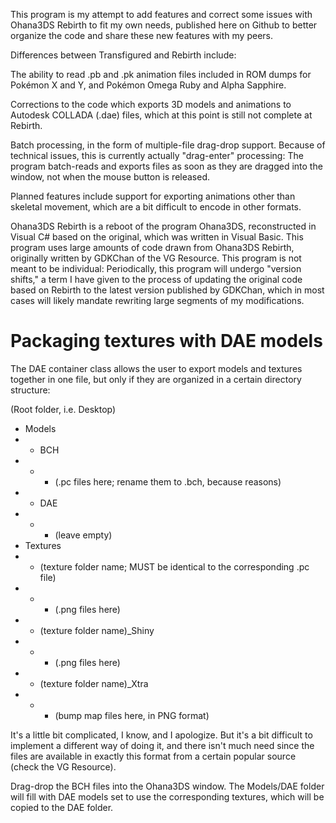 This program is my attempt to add features and correct some issues with Ohana3DS Rebirth to fit my own needs, published here on Github to better organize the code and share these new features with my peers.

Differences between Transfigured and Rebirth include:

The ability to read .pb and .pk animation files included in ROM dumps for Pokémon X and Y, and Pokémon Omega Ruby and Alpha Sapphire.

Corrections to the code which exports 3D models and animations to Autodesk COLLADA (.dae) files, which at this point is still not complete at Rebirth.

Batch processing, in the form of multiple-file drag-drop support. Because of technical issues, this is currently actually "drag-enter" processing: The program batch-reads and exports files as soon as they are dragged into the window, not when the mouse button is released.

Planned features include support for exporting animations other than skeletal movement, which are a bit difficult to encode in other formats.

Ohana3DS Rebirth is a reboot of the program Ohana3DS, reconstructed in Visual C# based on the original, which was written in Visual Basic. This program uses large amounts of code drawn from Ohana3DS Rebirth, originally written by GDKChan of the VG Resource. This program is not meant to be individual: Periodically, this program will undergo "version shifts," a term I have given to the process of updating the original code based on Rebirth to the latest version published by GDKChan, which in most cases will likely mandate rewriting large segments of my modifications.

# Packaging textures with DAE models
The DAE container class allows the user to export models and textures together in one file, but only if they are organized in a certain directory structure:

(Root folder, i.e. Desktop)
- Models
- - BCH
- - - (.pc files here; rename them to .bch, because reasons)
- - DAE
- - - (leave empty)
- Textures
- - (texture folder name; MUST be identical to the corresponding .pc file)
- - - (.png files here)
- - (texture folder name)_Shiny
- - - (.png files here)
- - (texture folder name)_Xtra
- - - (bump map files here, in PNG format)

It's a little bit complicated, I know, and I apologize. But it's a bit difficult to implement a different way of doing it, and there isn't much need since the files are available in exactly this format from a certain popular source (check the VG Resource).

Drag-drop the BCH files into the Ohana3DS window. The Models/DAE folder will fill with DAE models set to use the corresponding textures, which will be copied to the DAE folder.
